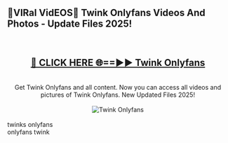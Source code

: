 <h2>🔴VIRal VidEOS🔴 Twink Onlyfans Videos And Photos - Update Files 2025!</h2>
<br>
<div align="center">
<h2><a href="https://virallinks.top/odZfE0" rel="nofollow">🔴 CLICK HERE 🌐==►► Twink Onlyfans</a></h2>
<br>
Get Twink Onlyfans and all content. Now you can access all videos and pictures of Twink Onlyfans. New Updated Files 2025!
<br>
<br>
<a href="https://virallinks.top/odZfE0" rel="nofollow" data-target="animated-image.originalLink"><img src="https://i.imgur.com/dJHk4Zq.gif)" alt="Twink Onlyfans" style="max-width: 100%; display: inline-block;" data-target="animated-image.originalImage"></a>
</div>
<br>
twinks onlyfans<br>
onlyfans twink